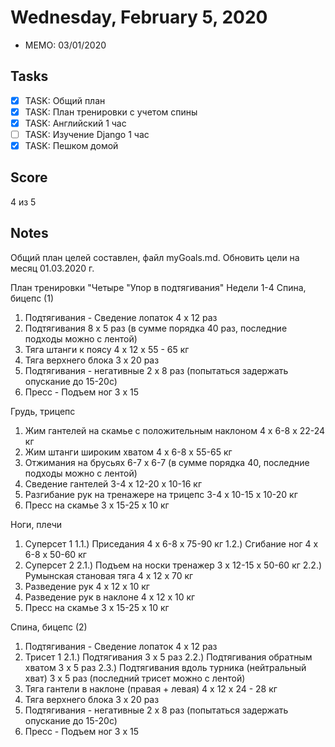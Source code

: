 # Wednesday, February 5, 2020
- MEMO: 03/01/2020

## Tasks
- [x] TASK: Общий план
- [x] TASK: План тренировки с учетом спины
- [x] TASK: Английский 1 час
- [ ] TASK: Изучение Django 1 час
- [x] TASK: Пешком домой

## Score
4 из 5

## Notes
Общий план целей составлен, файл myGoals.md. Обновить цели на месяц 01.03.2020 г.


План тренировки "Четыре "Упор в подтягивания"
Недели 1-4
Спина, бицепс (1)
1) Подтягивания - Сведение лопаток 4 х 12 раз
2) Подтягивания 8 х 5 раз (в сумме порядка 40 раз, последние подходы можно с лентой)
3) Тяга штанги к поясу 4 х 12 х 55 - 65 кг
4) Тяга верхнего блока 3 х 20 раз 
5) Подтягивания  - негативные 2 х 8 раз (попытаться задержать опускание до 15-20с)
6) Пресс - Подъем ног 3 х 15

Грудь, трицепс
1) Жим гантелей на скамье с положительным наклоном 4 х 6-8 х 22-24 кг
2) Жим штанги широким хватом 4 х 6-8 х 55-65 кг
3) Отжимания на брусьях 6-7 х 6-7 (в сумме порядка 40, последние подходы можно с лентой)
4) Сведение гантелей 3-4 х 12-20 х 10-16 кг
5) Разгибание рук на тренажере на трицепс 3-4 х 10-15 х 10-20 кг
6) Пресс на скамье 3 х 15-25 х 10 кг

Ноги, плечи
1) Суперсет 1
1.1.) Приседания 4 х 6-8 х 75-90 кг
1.2.) Сгибание ног 4 х 6-8 х 50-60 кг
2) Суперсет 2
2.1.) Подъем на носки тренажер 3 х 12-15 х 50-60 кг
2.2.) Румынская становая тяга 4 х 12 х 70 кг
3) Разведение рук 4 х 12 х 10 кг
4) Разведение рук в наклоне 4 х 12 х 10 кг
5) Пресс на скамье 3 х 15-25 х 10 кг

Спина, бицепс (2)
1) Подтягивания - Сведение лопаток 4 х 12 раз
2) Трисет 1
2.1.) Подтягивания 3 х 5 раз
2.2.) Подтягивания обратным хватом 3 х 5 раз
2.3.) Подтягивания вдоль турника (нейтральный хват) 3 х 5 раз
(последний трисет можно с лентой)
3) Тяга гантели в наклоне (правая + левая) 4 х 12 х 24 - 28 кг
4) Тяга верхнего блока 3 х 20 раз 
5) Подтягивания  - негативные 2 х 8 раз (попытаться задержать опускание до 15-20с)
6) Пресс - Подъем ног 3 х 15


